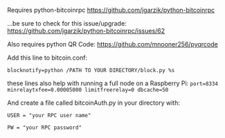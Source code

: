 Requires python-bitcoinrpc https://github.com/jgarzik/python-bitcoinrpc

...be sure to check for this issue/upgrade: https://github.com/jgarzik/python-bitcoinrpc/issues/62

Also requires python QR Code: https://github.com/mnooner256/pyqrcode


Add this line to bitcoin.conf:

`blocknotify=python /PATH TO YOUR DIRECTORY/block.py %s`

these lines also help with running a full node on a Raspberry Pi:
`port=8334
minrelaytxfee=0.00005000
limitfreerelay=0
dbcache=50`

And create a file called bitcoinAuth.py in your directory with:

`USER = "your RPC user name"`

`PW = "your RPC password"`
